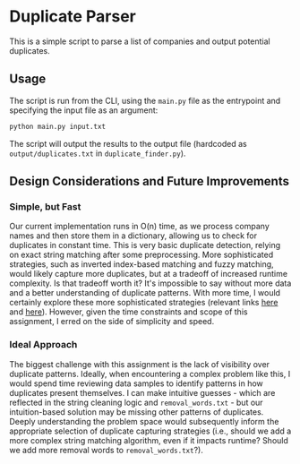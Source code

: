 
# Duplicate Parser

This is a simple script to parse a list of companies and output potential duplicates.

## Usage

The script is run from the CLI, using the `main.py` file as the entrypoint and specifying the input file as an argument:
```bash
python main.py input.txt
```
The script will output the results to the output file (hardcoded as `output/duplicates.txt` in `duplicate_finder.py`).


## Design Considerations and Future Improvements

### Simple, but Fast
Our current implementation runs in O(n) time, as we process company names and then store them in a dictionary, allowing us to check for duplicates in constant time. This is very basic duplicate detection, relying on exact string matching after some preprocessing. More sophisticated strategies, such as inverted index-based matching and fuzzy matching, would likely capture more duplicates, but at a tradeoff of increased runtime complexity. Is that tradeoff worth it? It's impossible to say without more data and a better understanding of duplicate patterns. With more time, I would certainly explore these more sophisticated strategies (relevant links [here](https://stackoverflow.com/questions/28305008/algorithm-to-find-similar-strings-in-a-list-of-many-strings) and [here](https://yassineelkhal.medium.com/the-complete-guide-to-string-similarity-algorithms-1290ad07c6b7)). However, given the time constraints and scope of this assignment, I erred on the side of simplicity and speed.


### Ideal Approach
The biggest challenge with this assignment is the lack of visibility over duplicate patterns. Ideally, when encountering a complex problem like this, I would spend time reviewing data samples to identify patterns in how duplicates present themselves. I can make intuitive guesses - which are reflected in the string cleaning logic and `removal_words.txt` - but our intuition-based solution may be missing other patterns of duplicates. Deeply understanding the problem space would subsequently inform the appropriate selection of duplicate capturing strategies (i.e., should we add a more complex string matching algorithm, even if it impacts runtime? Should we add more removal words to `removal_words.txt`?).
